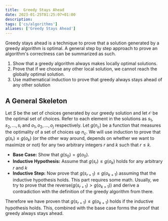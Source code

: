 ```yaml
---
title:  Greedy Stays Ahead
date: 2023-01-25T01:25:07+01:00
description: 
tags: ['cs/algorithms']
aliases: ['Greedy Stays Ahead']
---
```


Greedy stays ahead is a technique to prove that a solution generated by a greedy algorithm is optimal. A general step by step approach to prove an algorithm's correctness can be summarized as such.

1. Show that a greedy algorithm always makes locally optimal solutions.
2. Prove that if we choose any other local solution, we cannot reach the globally optimal solution.
3. Use mathematical induction to prove that greedy always stays ahead of any other solution

## A General Skeleton

Let $S$ be the set of choices generated by our greedy solution and let $\mathscr{O}$ be the optimal set of choices. Refer to each element in the solutions as $s_1, s_2, ... , s_i$ and $o_1,o_2,...,o_j$ respectively. Let $g(n_c)$ be a function that measures the optimality of a set of choices up $n_c$.  We will use induction to prove that $g(s_r) \leq g(o_k)$ (or the other way around, depends on whether we want to maximize or not) for any two arbitrary integers $r$ and $k$ such that $r \leq k$.

- **Base Case:** Show that $g(s_0) = g(o_0)$.
- **Inductive Hypothesis:** Assume that $g(s_r) \leq g(o_k)$ holds for any arbitrary $r$ and $k$
- **Inductive Step:** Now prove that $g(s_{r+1}) \leq g(o_{k+1})$ assuming that the inductive hypothesis holds. This part requires some math. Usually, we try to prove that the reverse($g(s_{r+1}) > g(o_{k+1})$) and derive a contradiction with the definition of the greedy algorithm from there.

Therefore we have proven that $g(s_{r+1}) \leq g(o_{k+1})$ holds if the inductive hypothesis holds. This, combined with the base case forms the proof that greedy always stays ahead.
